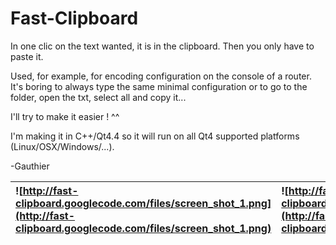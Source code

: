 # Fast-Clipboard #

In one clic on the text wanted, it is in the clipboard. Then you only have to paste it.

Used, for example, for encoding configuration on the console of a router. It's boring to always type the same minimal configuration or to go to the folder, open the txt, select all and copy it...

I'll try to make it easier ! ^^

I'm making it in C++/Qt4.4 so it will run on all Qt4 supported platforms (Linux/OSX/Windows/...).

-Gauthier

| ![http://fast-clipboard.googlecode.com/files/screen_shot_1.png](http://fast-clipboard.googlecode.com/files/screen_shot_1.png) | ![http://fast-clipboard.googlecode.com/files/screen_shot_2.png](http://fast-clipboard.googlecode.com/files/screen_shot_2.png) | ![http://fast-clipboard.googlecode.com/files/screen_shot_3.png](http://fast-clipboard.googlecode.com/files/screen_shot_3.png) |
|:------------------------------------------------------------------------------------------------------------------------------|:------------------------------------------------------------------------------------------------------------------------------|:------------------------------------------------------------------------------------------------------------------------------|
